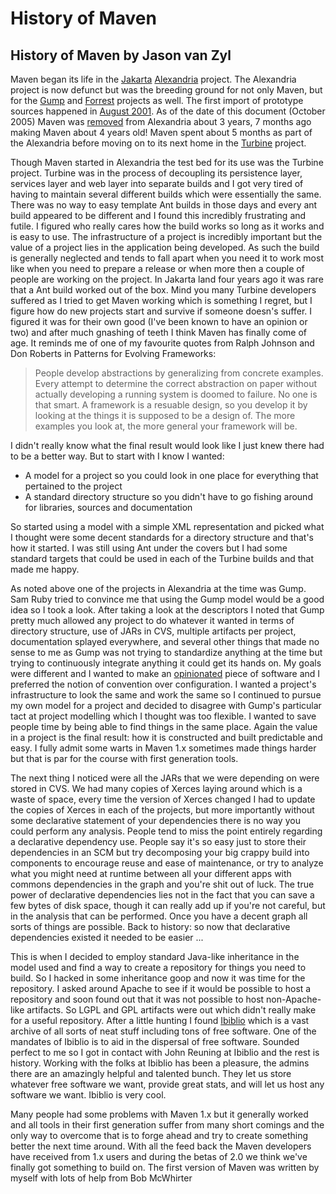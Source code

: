 # History of Maven 

<!--
 Allow front-matter here eventually. Just copy Jekyll
 Jason van Zyl
 12 October 2005
-->

## History of Maven by Jason van Zyl

Maven began its life in the [Jakarta][1] [Alexandria][2] project. The Alexandria project is now defunct but was the breeding ground for not only Maven, but for the [Gump][3] and [Forrest][4] projects as well. The first import of prototype sources happened in
[August 2001][5]. As of the date of this document (October 2005) Maven was [removed][6] from Alexandria about 3 years, 7 months ago making Maven about 4 years old! Maven spent about 5 months as part of the Alexandria before moving on to its next home in the [Turbine][7] project.

Though Maven started in Alexandria the test bed for its use was the Turbine project. Turbine was in the process of
decoupling its persistence layer, services layer and web layer into separate builds and I got very tired of having
to maintain several different builds which were essentially the same. There was no way to easy template Ant builds
in those days and every ant build appeared to be different and I found this incredibly frustrating and futile. I figured
who really cares how the build works so long as it works and is easy to use. The infrastructure of a project is
incredibly important but the value of a project lies in the application being developed. As such the build is
generally neglected and tends to fall apart when you need it to work most like when you need to prepare a release or when
more then a couple of people are working on the project. In Jakarta land four years ago it was rare that a Ant build
worked out of the box. Mind you many Turbine developers suffered as I tried to get Maven working which is something I regret,
but I figure how do new projects start and survive if someone doesn's suffer. I figured it was for their own good
(I've been known to have an opinion or two) and after much gnashing of teeth I think Maven has finally come of age.
It reminds me of one of my favourite quotes from Ralph Johnson and Don Roberts in Patterns for Evolving Frameworks:

> People develop abstractions by generalizing from concrete examples. Every attempt to determine the correct abstraction
> on paper without actually developing a running system is doomed to failure. No one is that smart. A framework is a
> resuable design, so you develop it by looking at the things it is supposed to be a design of. The more examples
> you look at, the more general your framework will be.

I didn't really know what the final result would look like I just knew there had to be a better way.
But to start with I know I wanted:

- A model for a project so you could look in one place for everything that pertained to the project
- A standard directory structure so you didn't have to go fishing around for libraries, sources and documentation

So started using a model with a simple XML representation and picked what I thought were some decent standards for
a directory structure and that's how it started. I was still using Ant under the covers but I had some standard targets
that could be used in each of the Turbine builds and that made me happy.

As noted above one of the projects in Alexandria at the time was Gump. Sam Ruby tried to convince me that using
the Gump model would be a good idea so I took a look. After taking a look at the descriptors I noted that Gump
pretty much allowed any project to do whatever it wanted in terms of directory structure, use of JARs in CVS,
multiple artifacts per project, documentation splayed everywhere, and several other things that made no sense to me
as Gump was not trying to standardize anything at the time but trying to continuously integrate anything it could
get its hands on. My goals were different and I wanted to make an
[opinionated][8] piece of software and I preferred the notion of convention over configuration. I wanted a project's infrastructure to
look the same and work the same so I continued to pursue my own model for a project and decided to disagree with
Gump's particular tact at project modelling which I thought was too flexible. I wanted to save people time by being
able to find things in the same place. Again the value in a project is the final result: how it is constructed
and built predictable and easy. I fully admit some warts in Maven 1.x sometimes made things harder but that is
par for the course with first generation tools.

The next thing I noticed were all the JARs that we were depending on were stored in CVS. We had many copies
of Xerces laying around which is a waste of space, every time the version of Xerces changed
I had to update the copies of Xerces in each of the projects, but more importantly without some declarative statement of
your dependencies there is no way you could perform any analysis. People tend to miss the point entirely regarding
a declarative dependency use. People say it's so easy just to store their dependencies in an SCM but try decomposing
your big crappy build into components to encourage reuse and ease of maintenance, or try to analyze what you might
need at runtime between all your different apps with commons dependencies in the graph and you're shit out of luck.
The true power of declarative dependencies lies not in the fact that you can save a few bytes of disk space, though
it can really add up if you're not careful, but in the analysis that can be performed. Once you have a decent graph
all sorts of things are possible. Back to history: so now that declarative dependencies existed it needed to
be easier ...

This is when I decided to employ standard Java-like inheritance in the model used and find a way to create a repository
for things you need to build. So I hacked in some inheritance goop and now it was time for the repository. I asked
around Apache to see if it would be possible to host a repository and soon found out that it was not possible to
host non-Apache-like artifacts. So LGPL and GPL artifacts were out which didn't really make for a useful repository.
After a little hunting I found [Ibiblio][9] which is a vast archive of all sorts of neat
stuff including tons of free software. One of the mandates of Ibiblio is to aid in the dispersal of free software.
Sounded perfect to me so I got in contact with John Reuning at Ibiblio and the rest is history. Working with the
folks at Ibiblio has been a pleasure, the admins there are an amazingly helpful and talented bunch. They let us
store whatever free software we want, provide great stats, and will let us host any software we want. Ibiblio
is very cool.

Many people had some problems with Maven 1.x but it generally worked and all tools in their first generation
suffer from many short comings and the only way to overcome that is to forge ahead and try to create something
better the next time around. With all the feed back the Maven developers have received from 1.x users
and during the betas of 2.0 we think we've finally got something to build on. The first version of Maven
was written by myself with lots of help from Bob McWhirter

[1]: http://jakarta.apache.org
[2]: http://jakarta.apache.org/alexandria/legacy/
[3]: http://gump.apache.org
[4]: http://forrest.apache.org
[5]: http://mail-archives.apache.org/mod_mbox/jakarta-alexandria-dev/200108.mbox/%3c20010827163505.53005.qmail@icarus.apache.org%3e
[6]: http://mail-archives.apache.org/mod_mbox/jakarta-alexandria-dev/200202.mbox/%3c20020202153719.50163.qmail@icarus.apache.org%3e
[7]: http://turbine.apache.org/
[8]: http://www.oreillynet.com/pub/a/network/2005/08/30/ruby-rails-david-heinemeier-hansson.html
[9]: http://www.ibiblio.org